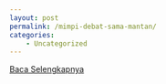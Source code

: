 ```yaml
---
layout: post
permalink: /mimpi-debat-sama-mantan/
categories:
    - Uncategorized
---
```


[Baca Selengkapnya](/03)